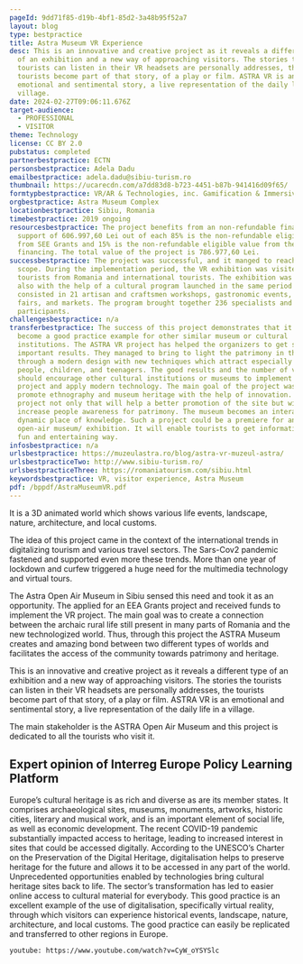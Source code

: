 ```yaml
---
pageId: 9dd71f85-d19b-4bf1-85d2-3a48b95f52a7
layout: blog
type: bestpractice
title: Astra Museum VR Experience
desc: This is an innovative and creative project as it reveals a different type
  of an exhibition and a new way of approaching visitors. The stories the
  tourists can listen in their VR headsets are personally addresses, the
  tourists become part of that story, of a play or film. ASTRA VR is an
  emotional and sentimental story, a live representation of the daily life in a
  village.
date: 2024-02-27T09:06:11.676Z
target-audience:
  - PROFESSIONAL
  - VISITOR
theme: Technology
license: CC BY 2.0
pubstatus: completed
partnerbestpractice: ECTN
personsbestpractice: Adela Dadu
emailbestpractice: adela.dadu@sibiu-turism.ro
thumbnail: https://ucarecdn.com/a7dd83d8-b723-4451-b87b-941416d09f65/
formtypbestpractice: VR/AR & Technologies, inc. Gamification & Immersive perfomances
orgbestpractice: Astra Museum Complex
locationbestpractice: Sibiu, Romania
timebestpractice: 2019 ongoing
resourcesbestpractice: The project benefits from an non-refundable financial
  support of 606.997,60 Lei out of each 85% is the non-refundable eligible value
  from SEE Grants and 15% is the non-refundable eligible value from the national
  financing. The total value of the project is 786.977,60 Lei.
successbestpractice: The project was successful, and it manged to reach its main
  scope. During the implementation period, the VR exhibition was visited by 9000
  tourists from Romania and international tourists. The exhibition was promoted
  also with the help of a cultural program launched in the same period which
  consisted in 21 artisan and craftsmen workshops, gastronomic events, thematic
  fairs, and markets. The program brought together 236 specialists and 1556
  participants.
challengesbestpractice: n/a
transferbestpractice: The success of this project demonstrates that it can
  become a good practice example for other similar museum or cultural
  institutions. The ASTRA VR project has helped the organizers to get some
  important results. They managed to bring to light the patrimony in the museum
  through a modern design with new techniques which attract especially young
  people, children, and teenagers. The good results and the number of visitors
  should encourage other cultural institutions or museums to implement such a
  project and apply modern technology. The main goal of the project was to
  promote ethnography and museum heritage with the help of innovation. Such a
  project not only that will help a better promotion of the site but will
  increase people awareness for patrimony. The museum becomes an interactive,
  dynamic place of knowledge. Such a project could be a premiere for any
  open-air museum/ exhibition. It will enable tourists to get information in a
  fun and entertaining way.
infosbestpractice: n/a
urlsbestpractice: https://muzeulastra.ro/blog/astra-vr-muzeul-astra/
urlsbestpracticeTwo: http://www.sibiu-turism.ro/
urlsbestpracticeThree: https://romaniatourism.com/sibiu.html
keywordsbestpractice: VR, visitor experience, Astra Museum
pdf: /bppdf/AstraMuseumVR.pdf
---
```

It is a 3D animated world which shows various life events, landscape, nature, architecture, and local customs.

The idea of this project came in the context of the international trends in digitalizing tourism and various travel sectors. The Sars-Cov2 pandemic fastened and supported even more these trends. More than one year of lockdown and curfew triggered a huge need for the multimedia technology and virtual tours.

The Astra Open Air Museum in Sibiu sensed this need and took it as an opportunity. The applied for an EEA Grants project and received funds to implement the VR project. The main goal was to create a connection between the archaic rural life still present in many parts of Romania and the new technologized world. Thus, through this project the ASTRA Museum creates and amazing bond between two different types of worlds and facilitates the access of the community towards patrimony and heritage.

This is an innovative and creative project as it reveals a different type of an exhibition and a new way of approaching visitors. The stories the tourists can listen in their VR headsets are personally addresses, the tourists become part of that story, of a play or film. ASTRA VR is an emotional and sentimental story, a live representation of the daily life in a village.

The main stakeholder is the ASTRA Open Air Museum and this project is dedicated to all the tourists who visit it.

## Expert opinion of Interreg Europe Policy Learning Platform

Europe’s cultural heritage is as rich and diverse as are its member states. It comprises archaeological sites, museums, monuments, artworks, historic cities, literary and musical work, and is an important element of social life, as well as economic development. The recent COVID-19 pandemic substantially impacted access to heritage, leading to increased interest in sites that could be accessed digitally. According to the UNESCO’s Charter on the Preservation of the Digital Heritage, digitalisation helps to preserve heritage for the future and allows it to be accessed in any part of the world. Unprecedented opportunities enabled by technologies bring cultural heritage sites back to life. The sector’s transformation has led to easier online access to cultural material for everybody. This good practice is an excellent example of the use of digitalisation, specifically virtual reality, through which visitors can experience historical events, landscape, nature, architecture, and local customs. The good practice can easily be replicated and transferred to other regions in Europe.

`youtube: https://www.youtube.com/watch?v=CyW_oYSYSlc`